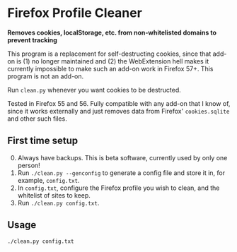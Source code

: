 # Firefox Profile Cleaner

**Removes cookies, localStorage, etc. from non-whitelisted domains to prevent tracking**

This program is a replacement for self-destructing cookies, since that add-on is
(1) no longer maintained and (2) the WebExtension hell makes it currently
impossible to make such an add-on work in Firefox 57+. This program is not an add-on.

Run `clean.py` whenever you want cookies to be destructed.

Tested in Firefox 55 and 56. Fully compatible with any add-on that I know of,
since it works externally and just removes data from Firefox' `cookies.sqlite`
and other such files.

## First time setup

0. Always have backups. This is beta software, currently used by only one person!
1. Run `./clean.py --genconfig` to generate a config file and store it in, for example, `config.txt`.
2. In `config.txt`, configure the Firefox profile you wish to clean, and the whitelist of sites to keep.
3. Run `./clean.py config.txt`.

## Usage

`./clean.py config.txt`


